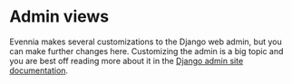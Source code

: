 # Admin views

Evennia makes several customizations to the Django web admin, but you can make
further changes here. Customizing the admin is a big topic and
you are best off reading more about it in the [Django admin site documentation](https://docs.djangoproject.com/en/4.1/ref/contrib/admin/).
